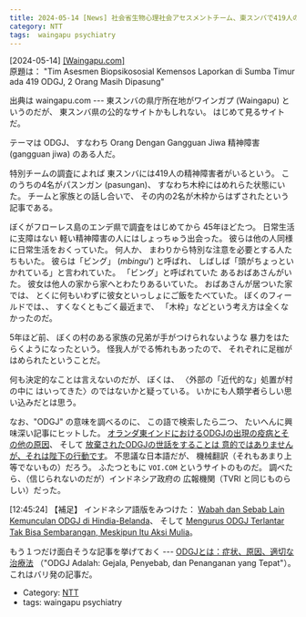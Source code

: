 ```yaml
---
title: 2024-05-14 [News] 社会省生物心理社会アセスメントチーム、東スンバで419人のODGJ （精神障害者）を報告、2人が監禁中 ---エンデのぼくの村でも一人が木枠に繋がれたことがある
category: NTT
tags:  waingapu psychiatry
---
```


[2024-05-14] [[Waingapu.com]](https://www.waingapu.com/tim-asesmen-biopsikososial-kemensos-laporkan-di-sumba-timur-ada-419-odgj-2-orang-masih-dipasung/?utm_source=pocket_saves#gsc.tab=0)  
 原題は：
"Tim Asesmen Biopsikososial Kemensos Laporkan di Sumba Timur 
ada 419 ODGJ, 2 Orang Masih Dipasung"

 出典は waingapu.com ---
東スンバの県庁所在地がワインガプ (Waingapu) というのだが、
東スンバ県の公的なサイトかもしれない。
はじめて見るサイトだ。

 テーマは ODGJ、
すなわち
Orang Dengan Gangguan Jiwa
精神障害 (gangguan jiwa) のある人だ。

 特別チームの調査によれば
東スンバには419人の精神障害者がいるという。
このうちの4名がパスンガン (pasungan)、
すなわち木枠にはめれらた状態にいた。
チームと家族との話し合いで、
その内の2名が木枠からはずされたという記事である。

 ぼくがフローレス島のエンデ県で調査をはじめてから
45年ほどたつ。
日常生活に支障はない
軽い精神障害の人にはしょっちゅう出会った。
彼らは他の人同様に日常生活をおくっていた。
何人か、
まわりから特別な注意を必要とする人たちもいた。
彼らは「ビング」 (_mbingu_') と呼ばれ、
しばしば「頭がちょっといかれている」と言われていた。
「ビング」と呼ばれていた あるおばあさんがいた。
彼女は他人の家から家へとわたりあるいていた。
おばあさんが居ついた家では、
とくに何もいわずに彼女といっしょにご飯をたべていた。
ぼくのフィールドでは、、
すくなくともごく最近まで、
「木枠」などという考え方は全くなかったのだ。

 5年ほど前、
ぼくの村のある家族の兄弟が手がつけられないような
暴力をはたらくようになったという。
怪我人がでる怖れもあったので、
それぞれに足枷がはめられたということだ。

 何も決定的なことは言えないのだが、
ぼくは、
〈外部の「近代的な」処置が村の中に
はいってきた〉のではないかと疑っている。
いかにも人類学者らしい思い込みだとは思う。

 なお、"ODGJ" の意味を調べるのに、
この語で検索したら二つ、
たいへんに興味深い記事にヒットした。
[オランダ東インドにおけるODGJの出現の疫病とその他の原因](https://voi.id/ja/memory/66832?utm_source=pocket_saves)、
そして
[放棄されたODGJの世話をすることは
意的ではありませんが、それは陛下の行動です](https://voi.id/ja/bernas/299310?utm_source=pocket_saves)。
不思議な日本語だが、
機械翻訳（それもあまり上等でないもの）だろう。
ふたつともに
`VOI.COM` というサイトのものだ。
調べたら、（信じられないのだが）インドネシア政府の
広報機関（TVRI と同じものらしい）だった。

 [12:45:24] 【補足】
インドネシア語版をみつけた：
[Wabah dan Sebab Lain Kemunculan ODGJ di Hindia-Belanda](https://voi.id/memori/66832/wabah-dan-sebab-lain-kemunculan-odgj-di-hindia-belanda?utm_source=pocket_saves)、
そして
[Mengurus ODGJ Terlantar
Tak Bisa Sembarangan, Meskipun Itu Aksi Mulia](https://voi.id/bernas/299310/mengurus-odgj-terlantar-tak-bisa-sembarangan-meskipun-itu-aksi-mulia?utm_source=pocket_saves)。

 もう１つだけ面白そうな記事を挙げておく ---
[ODGJとは：症状、原因、適切な治療法](https://www.detik.com/bali/berita/d-6484099/odgj-adalah-gejala-penyebab-dan-penanganan-yang-tepat?utm_source=pocket_saves)
（"ODGJ Adalah: 
Gejala, Penyebab, dan Penanganan yang Tepat"）。
これはバリ発の記事だ。

- Category: [NTT](https://merapano.github.io/categories.html#NTT)
- tags:  waingapu psychiatry

